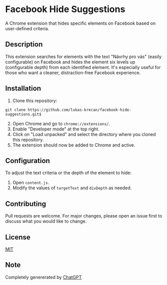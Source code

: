 # Facebook Hide Suggestions

A Chrome extension that hides specific elements on Facebook based on user-defined criteria.

## Description

This extension searches for elements with the text "Návrhy pro vás" (easily configurable) on Facebook and hides the element six levels up (configurable depth) from each identified element. It's especially useful for those who want a cleaner, distraction-free Facebook experience.

## Installation

1. Clone this repository:
```
git clone https://github.com/lukas-krecan/facebook-hide-suggestions.git$
```
2. Open Chrome and go to `chrome://extensions/`.
3. Enable "Developer mode" at the top right.
4. Click on "Load unpacked" and select the directory where you cloned this repository.
5. The extension should now be added to Chrome and active.

## Configuration

To adjust the text criteria or the depth of the element to hide:

1. Open `content.js`.
2. Modify the values of `targetText` and `divDepth` as needed.

## Contributing

Pull requests are welcome. For major changes, please open an issue first to discuss what you would like to change.

## License

[MIT](https://choosealicense.com/licenses/mit/)

## Note
Completely genererated by [ChatGPT](https://chat.openai.com/share/f9b8aa9a-5615-450e-b21f-3f4f1118da05)
